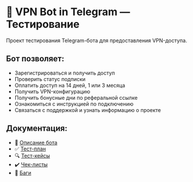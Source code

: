 # 🤖 VPN Bot in Telegram — Тестирование

Проект тестирования Telegram-бота для предоставления VPN-доступа.

## Бот позволяет:

- Зарегистрироваться и получить доступ
- Проверить статус подписки
- Оплатить доступ на 14 дней, 1 или 3 месяца
- Получить VPN-конфигурацию
- Получить бонусные дни по реферальной ссылке
- Ознакомиться с инструкцией по подключению
- Связаться с поддержкой и узнать информацию о проекте


## Документация:
- 📄 [Описание бота](./Docs/AppDocumentation.md)
- ✅ [Тест-план](./TestPlan/TestPlan.md)
- 🔍 [Тест-кейсы](./TestCases/)
- ✔️ [Чек-листы](./Checklists/)
- 🐞 [Баги](./BugReports/)
